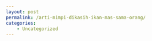 ```yaml
---
layout: post
permalink: /arti-mimpi-dikasih-ikan-mas-sama-orang/
categories:
    - Uncategorized
---
```



